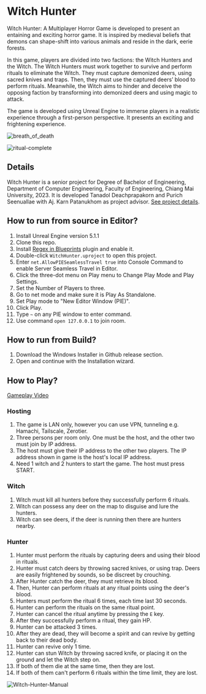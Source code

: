 # Witch Hunter

Witch Hunter: A Multiplayer Horror Game is developed to present an entaining and exciting
horror game. It is inspired by medieval beliefs that demons can shape-shift into various
animals and reside in the dark, eerie forests.

In this game, players are divided into two factions: the Witch Hunters and the Witch.
The Witch Hunters must work together to survive and perform rituals to eliminate the Witch.
They must capture demonized deers, using sacred knives and traps. Then, they must use the
captured deers’ blood to perform rituals. Meanwhile, the Witch aims to hinder and deceive
the opposing faction by transforming into demonized deers and using magic to attack.

The game is developed using Unreal Engine to immerse players in a realistic experience
through a first-person perspective. It presents an exciting and frightening experience.

![breath_of_death](https://github.com/PutawanDE/WitchHunter/assets/31311349/b538c48e-2fe8-4a00-94a1-697794c05e93)

![ritual-complete](https://github.com/PutawanDE/WitchHunter/assets/31311349/d63e6e03-6740-44b3-8ff7-370006efed41)


## Details

Witch Hunter is a senior project for  Degree of Bachelor of Engineering, Department of Computer Engineering,
Faculty of Engineering, Chiang Mai University, 2023. It is developed Tanadol Deachprapakorn and Purich Seenuallae with Aj. Karn Patanukhom as project advisor.
[See project details](https://project.cpe.eng.cmu.ac.th/projectDetail/855).

## How to run from source in Editor?

1. Install Unreal Engine version 5.1.1
2. Clone this repo.
3. Install [Regex in Blueprints](https://www.unrealengine.com/marketplace/en-US/product/regex-in-blueprints?sessionInvalidated=true) plugin and enable it.
4. Double-click `WitchHunter.uproject` to open this project.
5. Enter `net.AllowPIESeamlessTravel true` into Console Command to enable Server Seamless Travel in Editor.
6. Click the three-dot menu on Play menu to Change Play Mode and Play Settings.
7. Set the Number of Players to three.
8. Go to net mode and make sure it is Play As Standalone.
9. Set Play mode to "New Editor Window (PIE)".
10. Click Play.
11. Type `~` on any PIE window to enter command.
12. Use command `open 127.0.0.1` to join room.

## How to run from Build?

1. Download the Windows Installer in Github release section.
2. Open and continue with the Installation wizard.

## How to Play?

[Gameplay Video](https://www.youtube.com/watch?v=8bLsv8O-AGk&list=PLDbf2zZ3BX8Kd9n4L1BYlkORXF2isnZsh&index=1)

### Hosting

1. The game is LAN only, however you can use VPN, tunneling e.g. Hamachi, Tailscale, Zerotier.
2. Three persons per room only. One must be the host, and the other two must join by IP address.
3. The host must give their IP address to the other two players. The IP address shown in game is the host's local IP address.
4. Need 1 witch and 2 hunters to start the game. The host must press START.

### Witch

1. Witch must kill all hunters before they successfully perform 6 rituals.
2. Witch can possess any deer on the map to disguise and lure the hunters.
3. Witch can see deers, if the deer is running then there are hunters nearby.

### Hunter

1. Hunter must perform the rituals by capturing deers and using their blood in rituals.
2. Hunter must catch deers by throwing sacred knives, or using trap. Deers are easily frightened by sounds, so be discreet by crouching.
3. After Hunter catch the deer, they must retrieve its blood.
4. Then, Hunter can perform rituals at any ritual points using the deer's blood.
5. Hunters must perform the ritual 6 times, each time last 30 seconds.
6. Hunter can perform the rituals on the same ritual point.
7. Hunter can cancel the ritual anytime by pressing the `E` key.
8. After they successfully perform a ritual, they gain HP.
9. Hunter can be attacked 3 times.
10. After they are dead, they will become a spirit and can revive by getting back to their dead body.
11. Hunter can revive only 1 time.
12. Hunter can stun Witch by throwing sacred knife, or placing it on the ground and let the Witch step on.
13. If both of them die at the same time, then they are lost.
14. If both of them can't perform 6 rituals within the time limit, they are lost.

![Witch-Hunter-Manual](https://github.com/PutawanDE/WitchHunter/assets/31311349/266ba401-f2ed-41bf-a119-620f4faf9b90)

